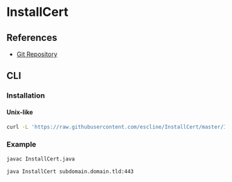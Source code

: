 # InstallCert

## References

- [Git Repository](https://github.com/escline/InstallCert)

## CLI

### Installation

#### Unix-like

```sh
curl -L 'https://raw.githubusercontent.com/escline/InstallCert/master/InstallCert.java' -o './InstallCert.java'
```

### Example

```sh
javac InstallCert.java
```

```sh
java InstallCert subdomain.domain.tld:443
```
